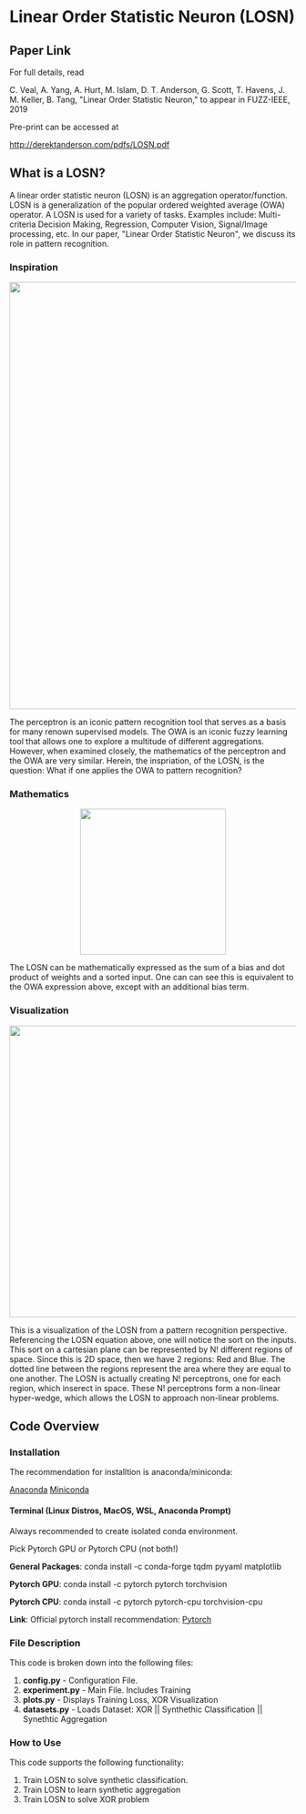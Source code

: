 # Linear Order Statistic Neuron (LOSN)<br>

## Paper Link

For full details, read

C. Veal, A. Yang, A. Hurt, 
M. Islam, D. T. Anderson, G. Scott, T. Havens, J. M. Keller, B. Tang, 
"Linear Order Statistic Neuron," to appear in FUZZ-IEEE, 2019

Pre-print can be accessed at

http://derektanderson.com/pdfs/LOSN.pdf

## What is a LOSN?

A linear order statistic neuron (LOSN) is an aggregation operator/function. 
LOSN is a generalization of the popular ordered weighted average (OWA) operator. 
A LOSN is used for a variety of tasks. 
Examples include: Multi-criteria Decision Making, Regression, Computer Vision, 
Signal/Image processing, etc. 
In our paper, "Linear Order Statistic Neuron", we discuss its role in pattern recognition. 

### Inspiration

<p align="center">
  <img src="https://user-images.githubusercontent.com/46911156/61239562-c8146b80-a704-11e9-995c-e7b8fcfafbc5.png" width="750">
</p>

The perceptron is an iconic pattern recognition tool that serves as a basis for many renown supervised models. The OWA is an iconic fuzzy learning tool that allows one to explore a multitude of different aggregations. However, when examined closely, the mathematics of the perceptron and the OWA are very similar. Herein, the inspriation, of the LOSN, is the question: What if one applies the OWA to pattern recognition?  

### Mathematics

<p align="center">
  <img src="https://user-images.githubusercontent.com/46911156/61193168-60680d00-a67f-11e9-90d1-3d24dd0b0e7d.png" width="256"> </p>

The LOSN can be mathematically expressed as the sum of a bias and dot product of weights and a sorted input. One can can see this is equivalent to the OWA expression above, except with an additional bias term. 

### Visualization

<p align="center">
  <img src="https://user-images.githubusercontent.com/46911156/61239838-73252500-a705-11e9-9efb-cbb5ddd7d657.png" width="512"> </p>

This is a visualization of the LOSN from a pattern recognition perspective. Referencing the LOSN equation above, one will notice the sort on the inputs. This sort on a cartesian plane can be represented by N! different regions of space. Since this is 2D space, then we have 2 regions: Red and Blue. The dotted line between the regions represent the area where they are equal to one another. The LOSN is actually creating N! perceptrons, one for each region, which inserect in space. These N! perceptrons form a non-linear hyper-wedge, which allows the LOSN to approach non-linear problems. 

                                                                                                                           
## Code Overview

### Installation

The recommendation for installtion is anaconda/miniconda: <p><a href="https://www.anaconda.com/distribution/">Anaconda</a> 
<a href="https://docs.conda.io/en/latest/miniconda.html">Miniconda</a></p>

#### Terminal (Linux Distros, MacOS, WSL, Anaconda Prompt)

Always recommended to create isolated conda environment.

Pick Pytorch GPU or Pytorch CPU (not both!)

**General Packages**: conda install -c conda-forge tqdm pyyaml matplotlib

**Pytorch GPU**: conda install -c pytorch pytorch torchvision

**Pytorch CPU**: conda install -c pytorch pytorch-cpu torchvision-cpu 

**Link**: Official pytorch install recommendation: <a href="https://pytorch.org/">Pytorch</a>

### File Description

This code is broken down into the following files:
1. **config.py** - Configuration File. 
2. **experiment.py** - Main File. Includes Training
4. **plots.py** - Displays Training Loss, XOR Visualization
3. **datasets.py** - Loads Dataset: XOR || Synthethic Classification || Synethtic Aggregation
 
### How to Use

This code supports the following functionality:

1. Train LOSN to solve synthetic classification.
2. Train LOSN to learn synthetic aggregation
2. Train LOSN to solve XOR problem



